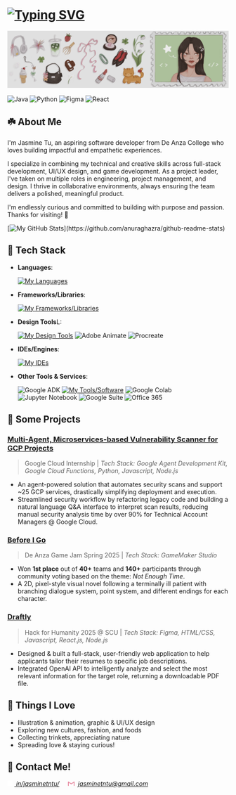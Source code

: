 # [![Typing SVG](https://readme-typing-svg.demolab.com?font=VT323&size=30&pause=1000&color=FFC2DA&center=true&width=1000&lines=Hi%2C+everyone!+%E3%83%BE(%CB%B6%E1%B5%94%E1%97%9C%E1%B5%94%CB%B6);I'm+Jasmine!+%CB%96+.%DD%81+%F0%9D%9C%97%F0%9D%9C%9A.+%E2%82%8A)](https://git.io/typing-svg)

<img src="icons/jammy_banner.png" alt="Personal, Hand-drawn Banner"></img>

![Java](https://img.shields.io/badge/java-%23ED8B00.svg?style=for-the-badge&logo=openjdk&logoColor=black&color=pink)
![Python](https://img.shields.io/badge/python-3670A0?style=for-the-badge&logo=python&logoColor=black&color=FCEB9D)
![Figma](https://img.shields.io/badge/figma-%23F24E1E.svg?style=for-the-badge&logo=figma&logoColor=black&color=AAE3A3)
![React](https://img.shields.io/badge/react-%2320232a.svg?style=for-the-badge&logo=react&logoColor=black&color=A3CFE3)

## ☘️ About Me
I'm Jasmine Tu, an aspiring software developer from De Anza College who loves building impactful and empathetic experiences.

I specialize in combining my technical and creative skills across full-stack development, UI/UX design, and game development. As a project leader, I've taken on multiple roles in engineering, project management, and design. I thrive in collaborative environments, always ensuring the team delivers a polished, meaningful product. 

I'm endlessly curious and committed to building with purpose and passion. Thanks for visiting! 🌸

[![My GitHub Stats](https://github-readme-stats.vercel.app/api?username=jasminetntu&show_icons=true&theme=rose&hide_rank=true&custom_title=my%20stats%20>_<)](https://github.com/anuraghazra/github-readme-stats)

## 🌷 Tech Stack
- **Languages**:

   [![My Languages](https://skillicons.dev/icons?i=java,py,html,css,js&perline=10)](https://skillicons.dev)

- **Frameworks/Libraries**:

   [![My Frameworks/Libraries](https://skillicons.dev/icons?i=react,nodejs&perline=10)](https://skillicons.dev)

- **Design Tools**L:

   [![My Design Tools](https://skillicons.dev/icons?i=figma,ps&perline=10)](https://skillicons.dev)
  <img width="50" height="50" alt="Adobe Animate" src="https://github.com/user-attachments/assets/ec037366-fd5a-4f02-837e-e1f2ada3a63e" />
  <img width="50" height="50" alt="Procreate" src="https://github.com/user-attachments/assets/7b1e824e-c319-4c55-95b2-40e9eac335b9" />

- **IDEs/Engines**:

   [![My IDEs](https://skillicons.dev/icons?i=vscode,visualstudio,idea,eclipse,unity,gamemakerstudio&perline=10)](https://skillicons.dev)

- **Other Tools & Services**:

  <img width="50" height="50" alt="Google ADK" src="https://github.com/user-attachments/assets/71ebf2d5-94f4-43ca-afe9-e3525680ebf1" /> [![My Tools/Software](https://skillicons.dev/icons?i=gcp,github,git,notion&perline=10)](https://skillicons.dev)
  <img width="50" height="50" alt="Google Colab" src="https://github.com/user-attachments/assets/d86cf4a2-2a6e-4ce0-bf4e-33445df1a03e" />
  <img width="50" height="50" alt="Jupyter Notebook" src="https://github.com/user-attachments/assets/d17c6a8d-3098-42ec-ab84-6bfd6588e9c0" />
  <img width="38" height="48" alt="Google Suite" src="https://github.com/user-attachments/assets/5947b4f1-1e23-4eba-aecf-8d8ed0aad7a5" />
  <img width="35" height="40" alt="Office 365" src="https://github.com/user-attachments/assets/ee72e8e1-aca7-4ffd-91b8-3db3e4fe6901" align="top"/>  

## 🧸 Some Projects
### [Multi-Agent, Microservices-based Vulnerability Scanner for GCP Projects](https://github.com/jasminetntu/multiagent-security-gcp)
> Google Cloud Internship | _Tech Stack: Google Agent Development Kit, Google Cloud Functions, Python, Javascript, Node.js_
- An agent-powered solution that automates security scans and support ~25 GCP services, drastically simplifying deployment and execution.
- Streamlined security workflow by refactoring legacy code and building a natural language Q&A interface to interpret scan results, reducing manual security analysis time by over 90% for Technical Account Managers @ Google Cloud.

### [Before I Go](https://github.com/jasminetntu/before-i-go)
> De Anza Game Jam Spring 2025 | _Tech Stack: GameMaker Studio_
   - Won **1st place** out of **40+** teams and **140+** participants through community voting based on the theme: _Not Enough Time_.
   - A 2D, pixel-style visual novel following a terminally ill patient with branching dialogue system, point system, and different endings for each character.

### [Draftly](https://github.com/WangRyan408/Draft.ly)
> Hack for Humanity 2025 @ SCU | _Tech Stack: Figma, HTML/CSS, Javascript, React.js, Node.js_
   - Designed & built a full-stack, user-friendly web application to help applicants tailor their resumes to specific job descriptions.
   - Integrated OpenAI API to intelligently analyze and select the most relevant information for the target role, returning a downloadable PDF file.

## 💌 Things I Love
- Illustration & animation, graphic & UI/UX design
- Exploring new cultures, fashion, and foods
- Collecting trinkets, appreciating nature
- Spreading love & staying curious!

## 🫧 Contact Me!
<img src="icons/icon_linkedin_white.png" alt="Linkedin Icon" width="12" bottom="0"></img> [*&nbsp;in/jasminetntu/*](https://www.linkedin.com/in/jasminetntu/) 
&nbsp;&nbsp;&nbsp;
<img src="icons/icon_email_pink.png" alt="Email Icon" width="15" bottom="0"></img> &nbsp;*jasminetntu@gmail.com*

<!--
**jasminetntu/jasminetntu** is a ✨ _special_ ✨ repository because its `README.md` (this file) appears on your GitHub profile.

Here are some ideas to get you started:

- 🔭 I’m currently working on ...
- 🌱 I’m currently learning ...
- 👯 I’m looking to collaborate on ...
- 🤔 I’m looking for help with ...
- 💬 Ask me about ...
- 📫 How to reach me: ...
- 😄 Pronouns: ...
- ⚡ Fun fact: ...
-->
